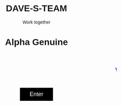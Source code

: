 # DAVE-S-TEAM
Work together 

<!DOCTYPE html>
<html lang="en">
<head>
  <meta charset="UTF-8">
  <title>Alpha Genuine</title>
  <style>
    body { font-family: Arial; text-align: center; margin: 0; padding: 50px; }
    marquee { font-size: 24px; color: blue; margin: 40px 0; }
    button {
      padding: 10px 30px;
      font-size: 18px;
      background: black;
      color: white;
      border: none;
      cursor: pointer;
    }
  </style>
</head>
<body>
  <h1>Alpha Genuine</h1>
  <marquee>Welcome to Bright Business Empire. I am Dawit. What can I help you with?</marquee>
  <button onclick="window.location.href='login.html'">Enter</button>
</body>
</html>
